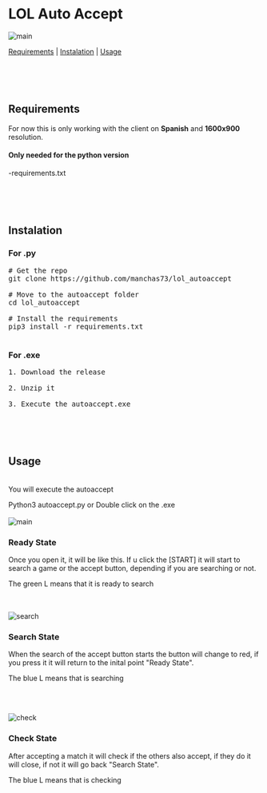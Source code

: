 # LOL Auto Accept


![main](https://github.com/manchas73/lol_autoaccept/assets/46001842/a3c08759-0bb0-46f0-98b4-7bc35d5792dc)





<a href="#requirements">Requirements</a>
<a>  |  </a>
<a href="#instalation">Instalation</a>
<a>  |  </a>
<a href="#usage">Usage</a>





<br><br><br>



<h2>Requirements</h2>
For now this is only working with the client on <strong>Spanish</strong> and <strong>1600x900</strong> resolution.

<h4>Only needed for the python version</h4>
-requirements.txt


<br><br><br>

<h2>Instalation</h2>

<h3>For .py</h3>

<pre>
# Get the repo
git clone https://github.com/manchas73/lol_autoaccept

# Move to the autoaccept folder
cd lol_autoaccept

# Install the requirements
pip3 install -r requirements.txt

</pre>

<h3>For .exe</h3>

<pre>
1. Download the release

2. Unzip it

3. Execute the autoaccept.exe</pre>


<br><br><br>

<h2>Usage</h2>
<br>
You will execute the autoaccept

Python3 autoaccept.py or Double click on the .exe
<br><br>
![main](https://github.com/manchas73/lol_autoaccept/assets/46001842/f3950d0a-4352-4bb3-b53e-d68cec5ef1a0)

<h3>Ready State</h3>
Once you open it, it will be like this. If u click the [START] it will start to search a game or the accept button, depending if you are searching or not.

The green L means that it is ready to search

<br><br>
![search](https://github.com/manchas73/lol_autoaccept/assets/46001842/b94ee032-08a9-472f-8244-4a95509670da)

<h3>Search State</h3>
When the search of the accept button starts the button will change to red, if you press it it will return to the inital point "Ready State".

The blue L means that is searching

<br><br>

![check](https://github.com/manchas73/lol_autoaccept/assets/46001842/5b6006d1-a1f9-4a8f-bd8b-f753beb1e6b6)

<h3>Check State</h3>
After accepting a match it will check if the others also accept, if they do it will close, if not it will go back "Search State".

The blue L means that is checking

